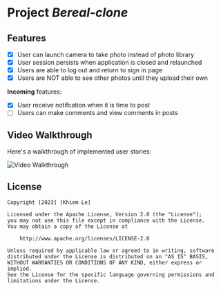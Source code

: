 # Project *Bereal-clone*

## Features

- [x] User can launch camera to take photo instead of photo library
- [x] User session persists when application is closed and relaunched
- [x] Users are able to log out and return to sign in page
- [x] Users are NOT able to see other photos until they upload their own	
 
**Incoming** features:

- [x] User receive notifcation when it is time to post
- [ ] Users can make comments and view comments in posts	

## Video Walkthrough

Here's a walkthrough of implemented user stories:

<img src='https://media.giphy.com/media/v1.Y2lkPTc5MGI3NjExNGIzNmU3NTQ1ODY1ZGY5MzYzNzIwN2QyMjNkZGY4ZWE5N2UzZjkxNyZjdD1n/F9moITyJAheoDeDdGu/giphy-downsized-large.gif' title='Video Walkthrough' width='' alt='Video Walkthrough' />

## License

    Copyright [2023] [Khiem Le]

    Licensed under the Apache License, Version 2.0 (the "License");
    you may not use this file except in compliance with the License.
    You may obtain a copy of the License at

        http://www.apache.org/licenses/LICENSE-2.0

    Unless required by applicable law or agreed to in writing, software
    distributed under the License is distributed on an "AS IS" BASIS,
    WITHOUT WARRANTIES OR CONDITIONS OF ANY KIND, either express or implied.
    See the License for the specific language governing permissions and
    limitations under the License.
